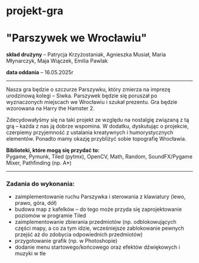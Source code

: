 # projekt-gra
# "Parszywek we Wrocławiu"

**skład drużyny** – Patrycja Krzyżostaniak, Agnieszka Musiał, Maria Młynarczyk, Maja Wiączek, Emilia Pawlak

**data oddania** – 16.05.2025r

---

Nasza gra będzie o szczurze Parszywku, który zmierza na imprezę urodzinową kolegi – Siwka. Parszywek będzie się poruszał po wyznaczonych miejscach we Wrocławiu i szukał prezentu. Gra będzie wzorowana na Harry the Hamster 2.

Zdecydowałyśmy się na taki projekt ze względu na nostalgię związaną z tą grą – każda z nas ją dobrze wspomina. W dodatku, dyskutując o projekcie, czerpiemy przyjemność z ustalania kreatywnych i humorystycznych elementów. Ponadto mamy okazję przybliżyć sobie topografię Wrocławia.

**Biblioteki, które mogą się przydać to:**  
Pygame, Pymunk, Tiled (pytmx), OpenCV, Math, Random, SoundFX/Pygame Mixer, Pathfinding (np. A\*)

---

### Zadania do wykonania:

- zaimplementowanie ruchu Parszywka i sterowania z klawiatury (lewo, prawo, góra, dół)
- budowa map z kafelków – do tego może przyda się zaprojektowanie poziomów w programie Tiled
- zaimplementowanie zbierania przedmiotów (np. odblokowujących części mapy, a co za tym idzie, wcześniejsze zablokowanie pewnych przejść aż do zdobycia odpowiednich przedmiotów)
- przygotowanie grafik (np. w Photoshopie)
- dodanie menu startowego/końcowego oraz efektów dźwiękowych i muzyki w tle
